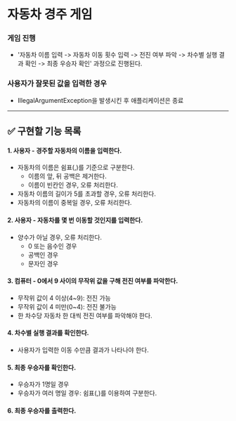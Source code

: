 # 자동차 경주 게임
### 게임 진행
- '자동차 이름 입력 -> 자동차 이동 횟수 입력 -> 전진 여부 파악 -> 차수별 실행 결과 확인 -> 최종 우승자 확인' 과정으로 진행된다.

### 사용자가 잘못된 값을 입력한 경우
- IllegalArgumentException을 발생시킨 후 애플리케이션은 종료

---

## ✅ 구현할 기능 목록

#### 1. 사용자 - 경주할 자동차의 이름을 입력한다.
- 자동차의 이름은 쉼표(,)를 기준으로 구분한다.
  - 이름의 앞, 뒤 공백은 제거한다.
  - 이름이 빈칸인 경우, 오류 처리한다.
- 자동차 이름의 길이가 5를 초과할 경우, 오류 처리한다.
- 자동차의 이름이 중복일 경우, 오류 처리한다.

#### 2. 사용자 - 자동차를 몇 번 이동할 것인지를 입력한다.
- 양수가 아닐 경우, 오류 처리한다.
  - 0 또는 음수인 경우
  - 공백인 경우
  - 문자인 경우

#### 3. 컴퓨터 - 0에서 9 사이의 무작위 값을 구해 전진 여부를 파악한다.
- 무작위 값이 4 이상(4~9): 전진 가능
- 무작위 값이 4 미만(0~4): 전진 불가능
- 한 차수당 자동차 한 대씩 전진 여부를 파악해야 한다.

#### 4. 차수별 실행 결과를 확인한다.
- 사용자가 입력한 이동 수만큼 결과가 나타나야 한다.

#### 5. 최종 우승자를 확인한다.
- 우승자가 1명일 경우
- 우승자가 여러 명일 경우: 쉼표(,)를 이용하여 구분한다.

#### 6. 최종 우승자를 출력한다.

